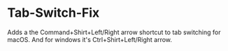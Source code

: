 # Tab-Switch-Fix
Adds a the Command+Shirt+Left/Right arrow shortcut to tab switching for macOS.
And for windows it's Ctrl+Shirt+Left/Right arrow.
